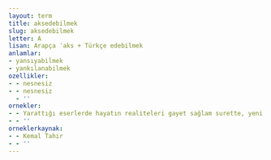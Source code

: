 ```yaml
---
layout: term
title: aksedebilmek
slug: aksedebilmek
letter: A
lisan: Arapça ʿaks + Türkçe edebilmek
anlamlar:
- yansıyabilmek
- yankılanabilmek
ozellikler:
- - nesnesiz
- - nesnesiz
  - ''
ornekler:
- - Yarattığı eserlerde hayatın realiteleri gayet sağlam surette, yeni ve değişik şekillerle aksedebiliyor mu?
- - ''
orneklerkaynak:
- - Kemal Tahir
- - ''
---
```

